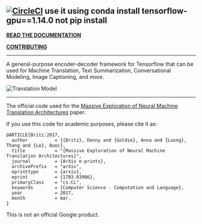[![CircleCI](https://circleci.com/gh/google/seq2seq.svg?style=svg)](https://circleci.com/gh/google/seq2seq)
use it using conda install tensorflow-gpu==1.14.0 not pip install
---

**[READ THE DOCUMENTATION](https://google.github.io/seq2seq)**

**[CONTRIBUTING](https://google.github.io/seq2seq/contributing/)**

---

A general-purpose encoder-decoder framework for Tensorflow that can be used for Machine Translation, Text Summarization, Conversational Modeling, Image Captioning, and more.

![Translation Model](https://3.bp.blogspot.com/-3Pbj_dvt0Vo/V-qe-Nl6P5I/AAAAAAAABQc/z0_6WtVWtvARtMk0i9_AtLeyyGyV6AI4wCLcB/s1600/nmt-model-fast.gif)

---

The official code used for the [Massive Exploration of Neural Machine Translation Architectures](https://arxiv.org/abs/1703.03906) paper.

If you use this code for academic purposes, please cite it as:

```
@ARTICLE{Britz:2017,
  author          = {{Britz}, Denny and {Goldie}, Anna and {Luong}, Thang and {Le}, Quoc},
  title           = "{Massive Exploration of Neural Machine Translation Architectures}",
  journal         = {ArXiv e-prints},
  archivePrefix   = "arXiv",
  eprinttype      = {arxiv},
  eprint          = {1703.03906},
  primaryClass    = "cs.CL",
  keywords        = {Computer Science - Computation and Language},
  year            = 2017,
  month           = mar,
}
```

This is not an official Google product.
